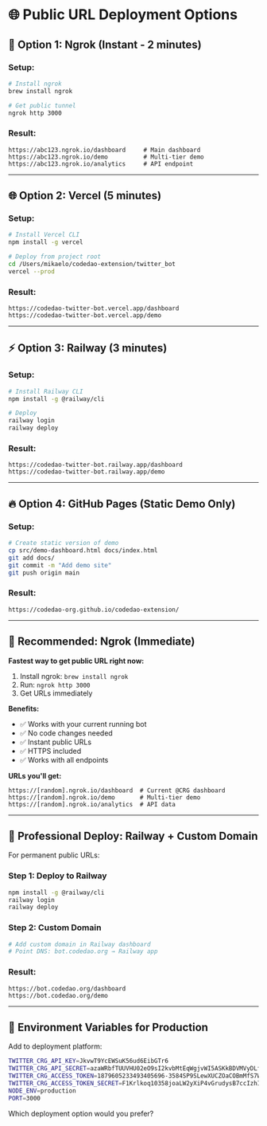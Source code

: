 # 🌐 Public URL Deployment Options

## 🚀 **Option 1: Ngrok (Instant - 2 minutes)**

### Setup:
```bash
# Install ngrok
brew install ngrok

# Get public tunnel
ngrok http 3000
```

### Result:
```
https://abc123.ngrok.io/dashboard     # Main dashboard
https://abc123.ngrok.io/demo          # Multi-tier demo
https://abc123.ngrok.io/analytics     # API endpoint
```

---

## 🌐 **Option 2: Vercel (5 minutes)**

### Setup:
```bash
# Install Vercel CLI
npm install -g vercel

# Deploy from project root
cd /Users/mikaelo/codedao-extension/twitter_bot
vercel --prod
```

### Result:
```
https://codedao-twitter-bot.vercel.app/dashboard
https://codedao-twitter-bot.vercel.app/demo
```

---

## ⚡ **Option 3: Railway (3 minutes)**

### Setup:
```bash
# Install Railway CLI
npm install -g @railway/cli

# Deploy
railway login
railway deploy
```

### Result:
```
https://codedao-twitter-bot.railway.app/dashboard
https://codedao-twitter-bot.railway.app/demo
```

---

## 🔥 **Option 4: GitHub Pages (Static Demo Only)**

### Setup:
```bash
# Create static version of demo
cp src/demo-dashboard.html docs/index.html
git add docs/
git commit -m "Add demo site"
git push origin main
```

### Result:
```
https://codedao-org.github.io/codedao-extension/
```

---

## 🎯 **Recommended: Ngrok (Immediate)**

**Fastest way to get public URL right now:**

1. Install ngrok: `brew install ngrok`
2. Run: `ngrok http 3000` 
3. Get URLs immediately

**Benefits:**
- ✅ Works with your current running bot
- ✅ No code changes needed
- ✅ Instant public URLs
- ✅ HTTPS included
- ✅ Works with all endpoints

**URLs you'll get:**
```
https://[random].ngrok.io/dashboard  # Current @CRG dashboard
https://[random].ngrok.io/demo       # Multi-tier demo
https://[random].ngrok.io/analytics  # API data
```

---

## 💎 **Professional Deploy: Railway + Custom Domain**

For permanent public URLs:

### Step 1: Deploy to Railway
```bash
npm install -g @railway/cli
railway login
railway deploy
```

### Step 2: Custom Domain
```bash
# Add custom domain in Railway dashboard
# Point DNS: bot.codedao.org → Railway app
```

### Result:
```
https://bot.codedao.org/dashboard
https://bot.codedao.org/demo
```

---

## 🔐 **Environment Variables for Production**

Add to deployment platform:
```bash
TWITTER_CRG_API_KEY=JkvwT9YcEWSuK56ud6EibGTr6
TWITTER_CRG_API_SECRET=azaWRbfTUUVHU02eO9sI2kvbMtEqWgjvWI5ASKkBDVMVyDLfXn
TWITTER_CRG_ACCESS_TOKEN=1879605233493405696-3584SP9SLewXUCZOaCOBmMfS7WYNg0
TWITTER_CRG_ACCESS_TOKEN_SECRET=F1Krlkoq10358joaLW2yXiP4vGrudysB7ccIzhIp27eil
NODE_ENV=production
PORT=3000
```

Which deployment option would you prefer? 